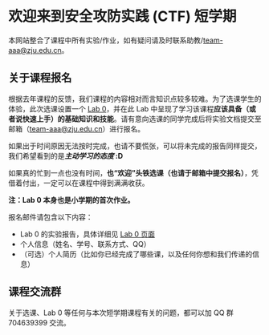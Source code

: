# 欢迎来到安全攻防实践 (CTF) 短学期

本网站整合了课程中所有实验/作业，如有疑问请及时联系助教/<team-aaa@zju.edu.cn>。

## 关于课程报名

根据去年课程的反馈，我们课程的内容相对而言知识点较多较难。为了选课学生的体验，此次选课设置一个 [Lab 0](intro/lab0/)，并在此 Lab 中呈现了学习该课程**应该具备（或者说快速上手）的基础知识和技能**。请有意向选课的同学完成后将实验文档提交至邮箱（team-aaa@zju.edu.cn）进行报名。

如果出于时间原因无法按时完成，也请不要慌张，可以将未完成的报告同样提交，我们希望看到的是***主动学习的态度* :D**

如果真的忙到一点也没有时间，**也“欢迎”头铁选课（也请于邮箱中提交报名）**，凭借着付出，一定可以在课程中得到满满收获。

**注：Lab 0 本身也是小学期的首次作业。**

报名邮件请包含以下内容：

- Lab 0 的实验报告，具体详细见 [Lab 0 页面](intro/lab0/)
- 个人信息（姓名、学号、联系方式、QQ）
- （可选）个人简历（比如你已经完成了哪些课，以及任何你想和我们传递的信息）

## 课程交流群

关于选课、Lab 0 等任何与本次短学期课程有关的问题，都可以加 QQ 群 704639399 交流。